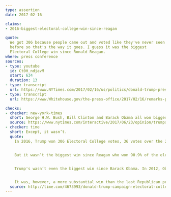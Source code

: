 ```yaml
---
type: assertion
date: 2017-02-16

claims:
- 2016-biggest-electoral-college-win-since-reagan

quote:
  We got 306 because people came out and voted like they've never seen
  before so that's the way it goes. I guess it was the biggest
  Electoral College win since Ronald Reagan.
where: press conference
sources:
- type: youtube
  id: Ct0H_ndjavM
  start: 634
  duration: 13
- type: transcript
  url: https://www.NYTimes.com/2017/02/16/us/politics/donald-trump-press-conference-transcript.html
- type: transcript
  url: https://www.Whitehouse.gov/the-press-office/2017/02/16/remarks-president-trump-press-conference

checks:
- checker: new-york-times
  short: George H.W. Bush, Bill Clinton and Barack Obama all won bigger margins in the Electoral College.
  source: https://www.nytimes.com/interactive/2017/06/23/opinion/trumps-lies.html
- checker: time
  short: Except, it wasn’t.
  quote:
    In 2016, Trump won 306 Electoral College votes, 36 votes over the 270 needed to win. (He ended up getting only 304, because of two faithless electors.) Given Trump’s loosely organized campaign and controversial statements, the businessman’s win was definitely a surprise—the majority of pundits, pollsters, and politicos predicted he would lose.


    But it wasn’t the biggest win since Reagan who won 90.9% of the electoral college votes in 1980, according to data by the New York Times. The Times ranks Trump's electoral win as the 46th biggest of 58 elections.


    Trump's wasn’t even the biggest win since Barack Obama. In 2012, Obama received 332 electoral votes. And in 2008, Obama won 365. Both times, Obama managed to win over 60% of the electoral college votes. Obama came close to besting President Bill Clinton, who won 70.4% of the Electoral College votes in 1996.


    It was, however, a more substantial win than the last Republican president, President George W. Bush, who just barely received over 50% of the Electoral College vote in both of his elections. In 2000, Bush won 271 Electoral Votes and in 2004, he was reelected with 286 votes. But Trump’s was not a bigger win than fellow Republican President George H.W. Bush, who earned 79.2% of the electoral vote in 1988. At the time Bush 41 did, in fact, have the biggest win since Reagan.
  source: http://time.com/4673993/donald-trump-campaign-electoral-college-win/
---
```

